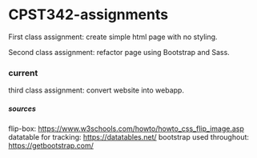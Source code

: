 # CPST342-assignments
First class assignment: create simple html page with no styling.

Second class assignment: refactor page using Bootstrap and Sass. 

### current
third class assignment: convert website into webapp.

##### sources
flip-box: https://www.w3schools.com/howto/howto_css_flip_image.asp
datatable for tracking: https://datatables.net/
bootstrap used throughout: https://getbootstrap.com/

